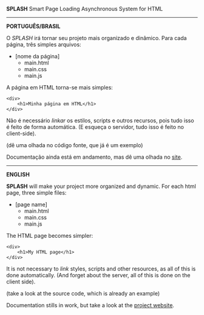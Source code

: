 **SPLASH**
Smart Page Loading Asynchronous System for HTML

<hr>

**PORTUGUÊS/BRASIL**

O *SPLASH* irá tornar seu projeto mais organizado e dinâmico. Para cada página, três simples arquivos: 

 - [nome da página]
	 - main.html
	 - main.css
	 - main.js

A página em HTML torna-se mais simples:

    <div>
	    <h1>Minha página em HTML</h1>
    </div>

Não é necessário *linkar* os estilos, scripts e outros recursos, pois tudo isso é feito de forma automática. (E esqueça o servidor, tudo isso é feito no client-side).

(dê uma olhada no código fonte, que já é um exemplo)

Documentação ainda está em andamento, mas dê uma olhada no [site](https://randomcoolprojects.github.io/SPLASH/index.html).
<hr>

**ENGLISH**

**SPLASH** will make your project more organized and dynamic. For each html page, three simple files:

- [page name]
	- main.html
	- main.css
	- main.js

The HTML page becomes simpler:

    <div>
	    <h1>My HTML page</h1>
    </div>

It is not necessary to *link* styles, scripts and other resources, as all of this is done automatically. (And forget about the server, all of this is done on the client side).

(take a look at the source code, which is already an example)

Documentation stills in work, but take a look at the [project website](https://randomcoolprojects.github.io/SPLASH/index.html).